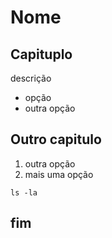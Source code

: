 # Nome
## Capituplo
descrição
- opção
- outra opção

## Outro capitulo

1. outra opção
2. mais uma opção

```
ls -la
```

## fim
